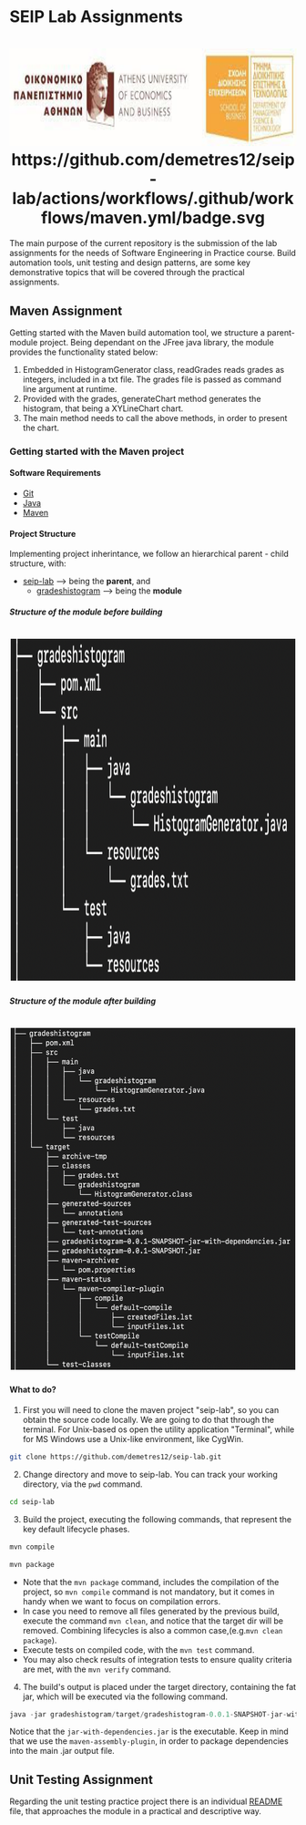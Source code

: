 # SEIP Lab Assignments

<h1 align="center">
	<img height="171"  width="800" src="media/dmst-aueb.jpeg" alt="">
	https://github.com/demetres12/seip-lab/actions/workflows/.github/workflows/maven.yml/badge.svg
</h1>

The main purpose of the current repository is the submission of the lab
assignments for the needs of Software Engineering in Practice course. 
Build automation tools, unit testing and design patterns, are some key 
demonstrative topics that will be covered through the practical assignments.

## Maven Assignment

Getting started with the Maven build automation tool, we structure a parent-module project.
Being dependant on the JFree java library, the module provides the functionality stated below:

1. Embedded in HistogramGenerator class, readGrades reads grades as integers, 
included in a txt file. The grades file is passed as command line argument
at runtime.
2. Provided with the grades, generateChart method generates the histogram, that being a XYLineChart chart.
3. The main method needs to call the above methods, in order to present the chart.


### Getting started with the Maven project

#### Software Requirements

- [Git](https://git-scm.com/)
- [Java](https://www.java.com/en/)
- [Maven](https://maven.apache.org/)


#### Project Structure

Implementing project inherintance, we follow an hierarchical parent - child structure, with:

- [seip-lab](https://www.github.com/demetres12/seip-lab) --> being the **parent**, and
	- [gradeshistogram](https://www.github.com/demetres12/seip-lab/tree/development-2/gradeshistogram) --> being the **module**

##### Structure of the module before building
<h1 align="center">
	<img height="600"  width="500" src="media/module-tree-before-build.png" alt="">
</h1>

##### Structure of the module after building

<h1 align="center">
	<img height="600"  width="500" src="media/module-tree-after-build.png" alt="">
</h1>


#### What to do?

1. First you will need to clone the maven project "seip-lab", so you can obtain the source code locally. We are going to do that through the terminal. For Unix-based os open the utility application "Terminal", while for MS Windows use a Unix-like environment, like CygWin.

```bash
git clone https://github.com/demetres12/seip-lab.git
```

2. Change directory and move to seip-lab. You can track your working directory, via the `pwd` command.

```bash
cd seip-lab
```

3. Build the project, executing the following commands, that represent the key default lifecycle phases.

```bash
mvn compile
```
```bash
mvn package
```

- Note that the `mvn package` command, includes the compilation of the project, so `mvn compile` command is not mandatory, but it comes in handy when we want to focus on compilation errors.
- In case you need to remove all files generated by the previous build, execute the command `mvn clean`, and notice that the target dir will be removed. Combining lifecycles is also a common case,(e.g.`mvn clean package`).
- Execute tests on compiled code, with the `mvn test` command.
- You may also check results of integration tests to ensure quality criteria are met, with the `mvn verify` command.

4. The build's output is placed under the target directory, containing the fat jar, which will be executed via the following command.

```java
java -jar gradeshistogram/target/gradeshistogram-0.0.1-SNAPSHOT-jar-with-dependencies.jar gradeshistogram/src/main/resources/grades.txt
```
Notice that the `jar-with-dependencies.jar` is the executable. Keep in mind that we use the `maven-assembly-plugin`, in order to package dependencies into the main .jar output file.

## Unit Testing Assignment

Regarding the unit testing practice project there is an individual [README](https://github.com/demetres12/seip-lab/blob/development-2/unittesting/README.md) file, that approaches the module in a practical and descriptive way.
